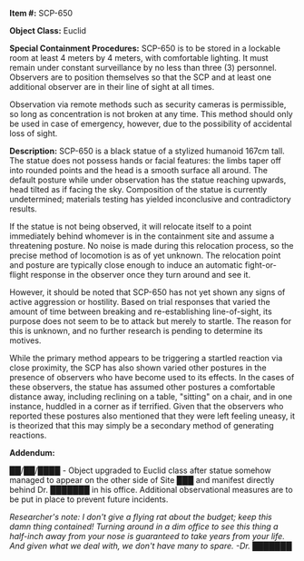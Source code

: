 **Item #:** SCP-650

**Object Class:** Euclid

**Special Containment Procedures:** SCP-650 is to be stored in a lockable room at least 4 meters by 4 meters, with comfortable lighting. It must remain under constant surveillance by no less than three (3) personnel. Observers are to position themselves so that the SCP and at least one additional observer are in their line of sight at all times.

Observation via remote methods such as security cameras is permissible, so long as concentration is not broken at any time. This method should only be used in case of emergency, however, due to the possibility of accidental loss of sight.

**Description:** SCP-650 is a black statue of a stylized humanoid 167cm tall. The statue does not possess hands or facial features: the limbs taper off into rounded points and the head is a smooth surface all around. The default posture while under observation has the statue reaching upwards, head tilted as if facing the sky. Composition of the statue is currently undetermined; materials testing has yielded inconclusive and contradictory results.

If the statue is not being observed, it will relocate itself to a point immediately behind whomever is in the containment site and assume a threatening posture. No noise is made during this relocation process, so the precise method of locomotion is as of yet unknown. The relocation point and posture are typically close enough to induce an automatic fight-or-flight response in the observer once they turn around and see it.

However, it should be noted that SCP-650 has not yet shown any signs of active aggression or hostility. Based on trial responses that varied the amount of time between breaking and re-establishing line-of-sight, its purpose does not seem to be to attack but merely to startle. The reason for this is unknown, and no further research is pending to determine its motives.

While the primary method appears to be triggering a startled reaction via close proximity, the SCP has also shown varied other postures in the presence of observers who have become used to its effects. In the cases of these observers, the statue has assumed other postures a comfortable distance away, including reclining on a table, "sitting" on a chair, and in one instance, huddled in a corner as if terrified. Given that the observers who reported these postures also mentioned that they were left feeling uneasy, it is theorized that this may simply be a secondary method of generating reactions.

**Addendum:**

██/██/████ - Object upgraded to Euclid class after statue somehow managed to appear on the other side of Site ███ and manifest directly behind Dr. ███████ in his office. Additional observational measures are to be put in place to prevent future incidents.

_Researcher's note: I don't give a flying rat about the budget; keep this damn thing contained! Turning around in a dim office to see this thing a half-inch away from your nose is guaranteed to take years from your life. And given what we deal with, we don't have many to spare. -Dr. ███████_